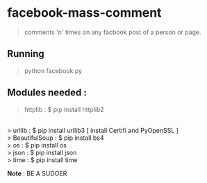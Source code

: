 # facebook-mass-comment

> comments 'n' times on any facbook post of a person or page.

## Running 

> python facebook.py

## Modules needed :

> httplib : $ pip install httplib2
<br>
> urllib  : $ pip install urllib3 [ install Certifi and PyOpenSSL ]
<br>
> BeautifulSoup :   $ pip install bs4
<br>
> os   :            $ pip install os
<br>
> json :            $ pip install json
<br>
> time :            $ pip install time


__Note__ : BE A SUDOER

